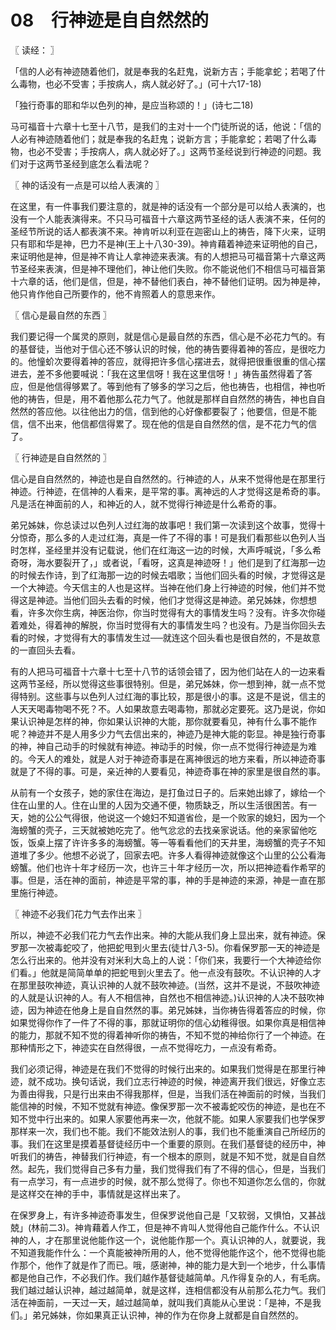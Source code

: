 # 08　行神迹是自自然然的



〖 读经： 〗

「信的人必有神迹随着他们，就是奉我的名赶鬼，说新方吉；手能拿蛇；若喝了什么毒物，也必不受害；手按病人，病人就必好了。」(可十六17-18)

「独行奇事的耶和华以色列的神，是应当称颂的！」(诗七二18)

马可福音十六章十七至十八节，是我们的主对十一个门徒所说的话，他说：「信的人必有神迹随着他们；就是奉我的名赶鬼；说新方言；手能拿蛇；若喝了什么毒物，也必不受害；手按病人，病人就必好了。」这两节圣经说到行神迹的问题。我们对于这两节圣经到底怎么看法呢？



〖 神的话没有一点是可以给人表演的 〗

在这里，有一件事我们要注意的，就是神的话没有一个部分是可以给人表演的，也没有一个人能表演得来。不只马可福音十六章这两节圣经的话人表演不来，任何的圣经节所说的话人都表演不来。神肯听以利亚在迦密山上的祷告，降下火来，证明只有耶和华是神，巴力不是神(王上十八30-39)。神肯藉着神迹来证明他的自己，来证明他是神，但是神不肯让人拿神迹来表演。有的人想把马可福音第十六章这两节圣经来表演，但是神不理他们，神让他们失败。你不能说他们不相信马可福音第十六章的话，他们是信，但是，神不替他们表白，神不替他们证明。因为神是神，他只肯作他自己所要作的，他不肯照着人的意思来作。



〖 信心是最自然的东西 〗

我们要记得一个属灵的原则，就是信心是最自然的东西，信心是不必花力气的。有的基督徒，当他对于信心还不够认识的时候，他的祷告要得着神的答应，是很吃力的。他憧蚧次要得着神的答应，就得把许多信心摆进去，就得把很重很重的信心摆进去，差不多他要喊说：「我在这里信呀！我在这里信呀！」祷告虽然得着了答应，但是他信得够累了。等到他有了够多的学习之后，他也祷告，也相信，神也听他的祷告，但是，用不着他那么花力气了。他就是那样自自然然的祷告，神也自自然然的答应他。以往他出力的信，信到他的心好像都要裂了；他要信，但是不能信，信不出来，他信都信得累了。现在他的信是自自然然的信，是不花力气的信了。



〖 行神迹是自自然然的 〗

信心是自自然然的，神迹也是自自然然的。行神迹的人，从来不觉得他是在那里行神迹。行神迹，在信神的人看来，是平常的事。离神远的人才觉得这是希奇的事。凡是活在神面前的人，和神近的人，就不觉得行神迹是什么希奇的事。

弟兄姊妹，你总读过以色列人过红海的故事吧！我们第一次读到这个故事，觉得十分惊奇，那么多的人走过红海，真是一件了不得的事！可是我们看那些以色列人当时怎样，圣经里并没有记载说，他们在红海这一边的时候，大声呼喊说，「多么希奇呀，海水要裂开了，」或者说，「看呀，这真是神迹呀！」他们是到了红海那一边的时候去作诗，到了红海那一边的时候去唱歌；当他们回头看的时候，才觉得这是一个大神迹。今天信主的人也是这样。当神在他们身上行神迹的时候，他们并不觉得这是神迹。当他们回头去看的时候，他们才觉得这是神迹。弟兄姊妹，你想想看，许多次你生病，神医治你，你当时觉得有大的事情发生吗？没有。许多次你碰着难处，得着神的解脱，你当时觉得有大的事情发生吗？也没有。乃是当你回头去看的时候，才觉得有大的事情发生过──就连这个回头看也是很自然的，不是故意的一直回头去看。

有的人把马可福音十六章十七至十八节的话领会错了，因为他们站在人的一边来看这两节圣经，所以觉得这些事很特别。但是，弟兄姊妹，你一想到神，就一点不觉得特别。这些事与以色列人过红海的事比较，那是很小的事。这是不是说，信主的人天天喝毒物喝不死？不。人如果故意去喝毒物，那就必定要死。这乃是说，你如果认识神是怎样的神，你如果认识神的大能，那你就要看见，神有什么事不能作呢？神迹并不是人用多少力气去信出来的，神迹乃是神大能的彰显。神是独行奇事的神，神自己动手的时候就有神迹。神动手的时候，你一点不觉得行神迹是为难的。今天人的难处，就是人对于神迹奇事是在离神很远的地方来看，所以神迹奇事就是了不得的事。可是，亲近神的人要看见，神迹奇事在神的家里是很自然的事。

从前有一个女孩子，她的家住在海边，是打鱼过日子的。后来她出嫁了，嫁给一个住在山里的人。住在山里的人因为交通不便，物质缺乏，所以生活很困苦。有一天，她的公公气得很，他说这一个媳妇不知道省俭，是一个败家的媳妇，因为一个海螃蟹的壳子，三天就被她吃完了。他气忿忿的去找亲家说话。他的亲家留他吃饭，饭桌上摆了许许多多的海螃蟹。等一等看看他们的天井里，海螃蟹的壳子不知道堆了多少。他想不必说了，回家去吧。许多人看得神迹就像这个山里的公公看海螃蟹。他们也许十年才经历一次，也许三十年才经历一次，所以把神迹看作希罕的事。但是，活在神的面前，神迹是平常的事，神的手是神迹的来源，神是一直在那里施行神迹。



〖 神迹不必我们花力气去作出来 〗

所以，神迹不必我们花力气去作出来。神的大能从我们身上显出来，就有神迹。保罗那一次被毒蛇咬了，他把蛇甩到火里去(徒廿八3-5)。你看保罗那一天的神迹是怎么行出来的。他并没有对米利大岛上的人说：「你们来，我要行一个大神迹给你们看。」他就是简简单单的把蛇甩到火里去了。他一点没有鼓吹。不认识神的人才在那里鼓吹神迹，真认识神的人就不鼓吹神迹。(当然，这并不是说，不鼓吹神迹的人就是认识神的人。有人不相信神，自然也不相信神迹。)认识神的人决不鼓吹神迹，因为神迹在他身上是自自然然的事。弟兄姊妹，当你祷告得着答应的时候，你如果觉得你作了一件了不得的事，那就证明你的信心幼稚得很。如果你真是相信神的能力，那就不知不觉的得着神听你的祷告，不知不觉的神给你行了一个神迹。在那种情形之下，神迹实在自然得很，一点不觉得吃力，一点没有希奇。

我们必须记得，神迹是在我们不觉得的时候行出来的。如果我们觉得是在那里行神迹，就不成功。换句话说，我们立志行神迹的时候，神迹离开我们很远，好像立志为善由得我，只是行出来由不得我那样，但是，当我们活在神面前的时候，当我们能信神的时候，不知不觉就有神迹。像保罗那一次不被毒蛇咬伤的神迹，是也在不知不觉中行出来的。如果人家要他再来一次，他就不能。如果人家要我们也学保罗那样来一次，我们也不能。我们不能效法别人的事，我们也不能重演自己所经历的事。我们在这里是摸着基督徒经历中一个重要的原则。在我们基督徒的经历中，神听我们的祷告，神替我们行神迹，有一个根本的原则，就是不知不觉，就是自自然然。起先，我们觉得自己多有力量，我们觉得我们有了不得的信心，但是，当我们有一点学习，有一点进步的时候，就不那么觉得了。你也不知道你怎么信的，你就是这样交在神的手中，事情就是这样出来了。

在保罗身上，有许多神迹奇事发生，但保罗说他自己是「又软弱，又惧怕，又甚战兢」(林前二3)。神肯藉着人作工，但是神不肯叫人觉得他自己能作什么。不认识神的人，才在那里说他能作这一个，说他能作那一个。真认识神的人，就要说，我不知道我能作什么：一个真能被神所用的人，他不觉得他能作这个，他不觉得也能作那个，他作了就是作了而已。哦，感谢神，神的能力是大到一个地步，什么事情都是他自己作，不必我们作。我们越作基督徒越简单。凡作得复杂的人，有毛病。我们越过越认识神，越过越简单，就是这样，连相信都没有从前那么花力气。我们活在神面前，一天过一天，越过越简单，就叫我们真能从心里说：「是神，不是我们。」弟兄姊妹，你如果真正认识神，神的作为在你身上就都是自自然然的。

